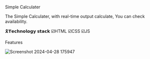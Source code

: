Simple Calculater

The Simple Calculater, with real-time output calculate, You can check availability.

🎗️𝗧𝗲𝗰𝗵𝗻𝗼𝗹𝗼𝗴𝘆 𝘀𝘁𝗮𝗰𝗸 ☑️HTML ☑️CSS ☑️JS

Features


![Screenshot 2024-04-28 175947](https://github.com/ApsaraWitharana/Simple-Calculator-JS/assets/139870615/d7d1be17-76b7-4f97-b736-f90a13f1b564)


